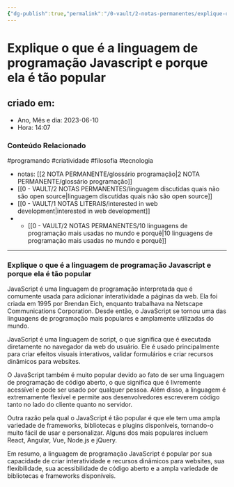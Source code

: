 ```yaml
---
{"dg-publish":true,"permalink":"/0-vault/2-notas-permanentes/explique-o-que-e-a-linguagem-de-programacao-javascript-e-porque-ela-e-tao-popular/","tags":["permanente","programando","criatividade","filosofia","tecnologia"],"dgHomeLink":true,"dgShowLocalGraph":true,"dgShowFileTree":true,"dgEnableSearch":true}
---
```


# Explique o que é a linguagem de programação Javascript e porque ela é tão popular

## criado em: 
-  Ano, Mês e dia: 2023-06-10
- Hora: 14:07

### Conteúdo Relacionado
#programando #criatividade #filosofia #tecnologia 
- notas: [[2 NOTA PERMANENTE/glossário programação\|2 NOTA PERMANENTE/glossário programação]]
- [[0 - VAULT/2 NOTAS PERMANENTES/linguagem discutidas quais não são open source\|linguagem discutidas quais não são open source]]
- [[0 - VAULT/1 NOTAS LITERAIS/interested in web development\|interested in web development]]
- - [[0 - VAULT/2 NOTAS PERMANENTES/10 linguagens de programação mais usadas no mundo e porquê\|10 linguagens de programação mais usadas no mundo e porquê]]
---

### Explique o que é a linguagem de programação Javascript e porque ela é tão popular

JavaScript é uma linguagem de programação interpretada que é comumente usada para adicionar interatividade a páginas da web. Ela foi criada em 1995 por Brendan Eich, enquanto trabalhava na Netscape Communications Corporation. Desde então, o JavaScript se tornou uma das linguagens de programação mais populares e amplamente utilizadas do mundo.

JavaScript é uma linguagem de script, o que significa que é executada diretamente no navegador da web do usuário. Ele é usado principalmente para criar efeitos visuais interativos, validar formulários e criar recursos dinâmicos para websites.

O JavaScript também é muito popular devido ao fato de ser uma linguagem de programação de código aberto, o que significa que é livremente acessível e pode ser usado por qualquer pessoa. Além disso, a linguagem é extremamente flexível e permite aos desenvolvedores escreverem código tanto no lado do cliente quanto no servidor.

Outra razão pela qual o JavaScript é tão popular é que ele tem uma ampla variedade de frameworks, bibliotecas e plugins disponíveis, tornando-o muito fácil de usar e personalizar. Alguns dos mais populares incluem React, Angular, Vue, Node.js e jQuery.

Em resumo, a linguagem de programação JavaScript é popular por sua capacidade de criar interatividade e recursos dinâmicos para websites, sua flexibilidade, sua acessibilidade de código aberto e a ampla variedade de bibliotecas e frameworks disponíveis.
